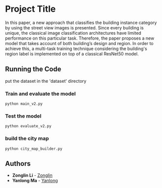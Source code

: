 # Project Title

In this paper, a new approach that classifies the building instance category by using the street view images is presented. Since every building is unique, the classical image classification architectures have limited performance on this particular task. Therefore, the paper proposes a new model that takes account of both building’s design and region. In order to achieve this, a multi-task training technique considering the building's region label is implemented on top of a classical ResNet50 model. 



## Running the Code
put the dataset in the 'dataset' directory 

### Train and evaluate the model



```
python main_v2.py
```

### Test the model

```
python evaluate_v2.py
```

### build the city map

```
python city_map_builder.py
```

## Authors

* **Zonglin Li** - [Zonglin](https://github.com/zjackli)
* **Yanlong Ma** - [Yanlong](https://github.com/yanlong95)

